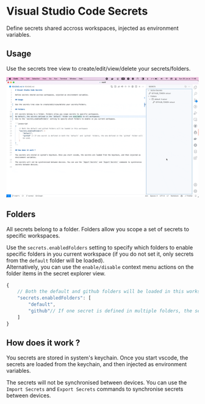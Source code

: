 # Visual Studio Code Secrets

Define secrets shared accross workspaces, injected as environment variables.

## Usage

Use the secrets tree view to create/edit/view/delete your secrets/folders.

![demo](media/demo.gif)

## Folders

All secrets belong to a folder. Folders allow you scope a set of secrets to specific workspaces.

Use the `secrets.enabledFolders` setting to specify which folders to enable specific folders in you current workspace (if you do not set it, only secrets from the `default` folder will be loaded). \
Alternatively, you can use the `enable/disable` context menu actions on the folder items in the secret explorer view.

```javascript
{
    // Both the default and github folders will be loaded in this workspace
    "secrets.enabledFolders": [
        "default",
        "github"// If one secret is defined in multiple folders, the secret from the last folder in the array will be used.
    ]
}
```

## How does it work ?

You secrets are stored in system's keychain. Once you start vscode, the secrets are loaded from the keychain, and then injected as environment variables.

The secrets will not be synchronised between devices. You can use the `Import Secrets` and `Export Secrets` commands to synchronise secrets between devices.
